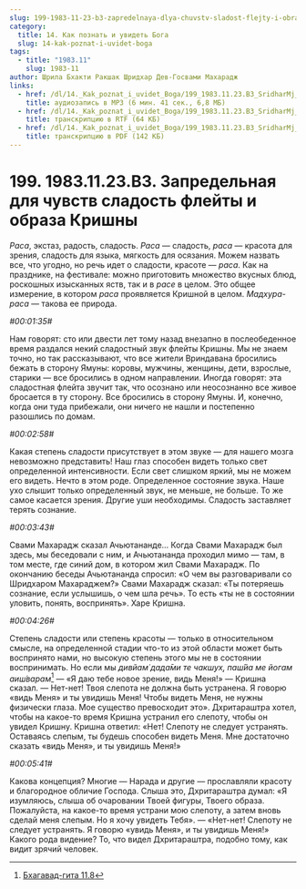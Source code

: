 ```yaml
---
slug: 199-1983-11-23-b3-zapredelnaya-dlya-chuvstv-sladost-flejty-i-obraza-krishny
category:
  title: 14. Как познать и увидеть Бога
  slug: 14-kak-poznat-i-uvidet-boga
tags:
  - title: "1983.11"
    slug: 1983-11
author: Шрила Бхакти Ракшак Шридхар Дев-Госвами Махарадж
links:
  - href: /dl/14._Kak_poznat_i_uvidet_Boga/199_1983.11.23.B3_SridharMj_Zapredelnaja_dlja_chuvstv_sladost_flejty_i_obraza_Krishny.mp3
    title: аудиозапись в MP3 (6 мин. 41 сек., 6,8 МБ)
  - href: /dl/14._Kak_poznat_i_uvidet_Boga/199_1983.11.23.B3_SridharMj_Zapredelnaja_dlja_chuvstv_sladost_flejty_i_obraza_Krishny.rtf
    title: транскрипцию в RTF (64 КБ)
  - href: /dl/14._Kak_poznat_i_uvidet_Boga/199_1983.11.23.B3_SridharMj_Zapredelnaja_dlja_chuvstv_sladost_flejty_i_obraza_Krishny.pdf
    title: транскрипцию в PDF (142 КБ)
---
```


# 199. 1983.11.23.B3. Запредельная для чувств сладость флейты и образа Кришны

*Раса*, экстаз, радость, сладость. *Раса* — сладость, *раса* — красота для зрения, сладость для языка, мягкость для осязания. Можем назвать все, что угодно, но речь идет о сладости, красоте — *раса*. Как на празднике, на фестивале: можно приготовить множество вкусных блюд, роскошных изысканных яств, так и в *расе* в целом. Это общее измерение, в котором *раса* проявляется Кришной в целом. *Мадхура-раса* — такова ее природа.

*#00:01:35#*

Нам говорят: сто или двести лет тому назад внезапно в послеобеденное время раздался некий сладостный звук флейты Кришны. Мы не знаем точно, но так рассказывают, что все жители Вриндавана бросились бежать в сторону Ямуны: коровы, мужчины, женщины, дети, взрослые, старики — все бросились в одном направлении. Иногда говорят: эта сладостная флейта звучит так, что осознано или неосознанно все живое бросается в ту сторону. Все бросились в сторону Ямуны. И, конечно, когда они туда прибежали, они ничего не нашли и постепенно разошлись по домам.

*#00:02:58#*

Какая степень сладости присутствует в этом звуке — для нашего мозга невозможно представить! Наш глаз способен видеть только свет определенной интенсивности. Если свет слишком яркий, мы не можем его видеть. Нечто в этом роде. Определенное состояние звука. Наше ухо слышит только определенный звук, не меньше, не больше. То же самое касается зрения. Другие уши необходимы. Сладость заставляет терять сознание.

*#00:03:43#*

Свами Махарадж сказал Ачьютананде… Когда Свами Махарадж был здесь, мы беседовали с ним, и Ачьютананда проходил мимо — там, в том месте, где синий дом, в котором жил Свами Махарадж. По окончанию беседы Ачьютананда спросил: «О чем вы разговаривали со Шридхаром Махараджем?» Свами Махарадж сказал: «Ты потеряешь сознание, если услышишь, о чем шла речь». То есть «ты не в состоянии уловить, понять, воспринять». Харе Кришна.

*#00:04:26#*

Степень сладости или степень красоты — только в относительном смысле, на определенной стадии что-то из этой области может быть воспринято нами, но высокую степень этого мы не в состоянии воспринимать. Но если мы *дивйам̇ дада̄ми те чакш̣ух̣, паш́йа ме йогам аиш́варам*[^_ftn1] — «Я даю тебе новое зрение, видь Меня!» — Кришна сказал. — Нет-нет! Твоя слепота не должна быть устранена. Я говорю «видь Меня» и ты увидишь Меня! Чтобы видеть Меня, не нужны физически глаза. Мое существо превосходит это». Дхритараштра хотел, чтобы на какое-то время Кришна устранил его слепоту, чтобы он увидел Кришну. Кришна ответил: «Нет! Слепоту не следует устранять. Оставаясь слепым, ты будешь способен видеть Меня. Мне достаточно сказать «видь Меня», и ты увидишь Меня!»

*#00:05:41#*

Какова концепция? Многие — Нарада и другие — прославляли красоту и благородное обличие Господа. Слыша это, Дхритараштра думал: «Я изумляюсь, слыша об очаровании Твоей фигуры, Твоего образа. Пожалуйста, на какое-то время устрани мою слепоту, а затем вновь сделай меня слепым. Но я хочу увидеть Тебя». — «Нет-нет! Слепоту не следует устранять. Я говорю «увидь Меня», и ты увидишь Меня!» Какого рода видение? То, что видел Дхритараштра, подобно тому, как видит зрячий человек.



[^_ftn1]: [Бхагавад-гита 11.8](../notes/bhagavad-gita/bhagavad-gita-11-8.md)
